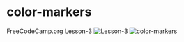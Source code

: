 # color-markers
 FreeCodeCamp.org Lesson-3
![Lesson-3](https://github.com/Uzmakh/color-markers/assets/91914613/887e881a-3e58-4315-8e7a-62784890397e)
![color-markers](https://github.com/Uzmakh/color-markers/assets/91914613/1d965bef-cf7e-41c0-8271-a09586d066b5)
